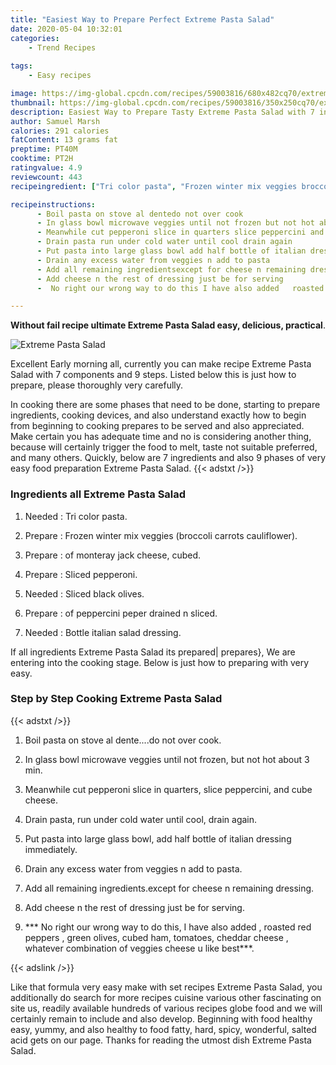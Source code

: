 ```yaml
---
title: "Easiest Way to Prepare Perfect Extreme Pasta Salad"
date: 2020-05-04 10:32:01
categories:
    - Trend Recipes
    
tags:
    - Easy recipes

image: https://img-global.cpcdn.com/recipes/59003816/680x482cq70/extreme-pasta-salad-recipe-main-photo.jpg
thumbnail: https://img-global.cpcdn.com/recipes/59003816/350x250cq70/extreme-pasta-salad-recipe-main-photo.jpg
description: Easiest Way to Prepare Tasty Extreme Pasta Salad with 7 ingredients and 9 stages of easy cooking.
author: Samuel Marsh
calories: 291 calories
fatContent: 13 grams fat
preptime: PT40M
cooktime: PT2H
ratingvalue: 4.9
reviewcount: 443
recipeingredient: ["Tri color pasta", "Frozen winter mix veggies broccoli carrots cauliflower", "of monteray jack cheese cubed", "Sliced pepperoni", "Sliced black olives", "of peppercini peper drained n sliced", "Bottle italian salad dressing"]

recipeinstructions: 
      - Boil pasta on stove al dentedo not over cook 
      - In glass bowl microwave veggies until not frozen but not hot about 3 min 
      - Meanwhile cut pepperoni slice in quarters slice peppercini and cube cheese 
      - Drain pasta run under cold water until cool drain again 
      - Put pasta into large glass bowl add half bottle of italian dressing immediately 
      - Drain any excess water from veggies n add to pasta 
      - Add all remaining ingredientsexcept for cheese n remaining dressing 
      - Add cheese n the rest of dressing just be for serving 
      -  No right our wrong way to do this I have also added   roasted red peppers  green olives cubed ham tomatoes cheddar cheese  whatever combination of veggies cheese u like best

---
```




**Without fail recipe ultimate Extreme Pasta Salad easy, delicious, practical**. 


![Extreme Pasta Salad](https://img-global.cpcdn.com/recipes/59003816/680x482cq70/extreme-pasta-salad-recipe-main-photo.jpg "Extreme Pasta Salad")




Excellent Early morning all, currently you can make recipe Extreme Pasta Salad with 7 components and 9 steps. Listed below this is just how to prepare, please thoroughly very carefully.

In cooking there are some phases that need to be done, starting to prepare ingredients, cooking devices, and also understand exactly how to begin from beginning to cooking prepares to be served and also appreciated. Make certain you has adequate time and no is considering another thing, because will certainly trigger the food to melt, taste not suitable preferred, and many others. Quickly, below are 7 ingredients and also 9 phases of very easy food preparation Extreme Pasta Salad.
{{< adstxt />}}

### Ingredients all Extreme Pasta Salad


1. Needed  : Tri color pasta.

1. Prepare  : Frozen winter mix veggies (broccoli carrots cauliflower).

1. Prepare  : of monteray jack cheese, cubed.

1. Prepare  : Sliced pepperoni.

1. Needed  : Sliced black olives.

1. Prepare  : of peppercini peper drained n sliced.

1. Needed  : Bottle italian salad dressing.



If all ingredients Extreme Pasta Salad its prepared| prepares}, We are entering into the cooking stage. Below is just how to preparing with very easy.

### Step by Step Cooking Extreme Pasta Salad

{{< adstxt />}}


1. Boil pasta on stove al dente....do not over cook.



1. In glass bowl microwave veggies until not frozen, but not hot about 3 min.



1. Meanwhile cut pepperoni slice in quarters, slice peppercini, and cube cheese.



1. Drain pasta, run under cold water until cool, drain again.



1. Put pasta into large glass bowl, add half bottle of italian dressing immediately.



1. Drain any excess water from veggies n add to pasta.



1. Add all remaining ingredients.except for cheese n remaining dressing.



1. Add cheese n the rest of dressing just be for serving.



1. *** No right our wrong way to do this, I have also added  , roasted red peppers , green olives, cubed ham, tomatoes, cheddar cheese , whatever combination of veggies cheese u like best***.





{{< adslink />}}

Like that formula very easy make with set recipes Extreme Pasta Salad, you additionally do search for more recipes cuisine various other fascinating on site us, readily available hundreds of various recipes globe food and we will certainly remain to include and also develop. Beginning with food healthy easy, yummy, and also healthy to food fatty, hard, spicy, wonderful, salted acid gets on our page. Thanks for reading the utmost dish Extreme Pasta Salad.
